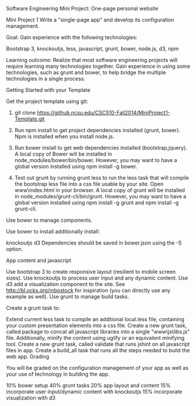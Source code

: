 Software Engineering Mini Project: One-page personal website

Mini Project 1
Write a "single-page app" and develop its configuration management.

Goal: Gain experience with the following technologies:

Bootstrap 3, knockoutjs, less, javascript, grunt, bower, node.js, d3, npm

Learning outcome: Realize that most software engineering projects will require learning many technologies together. Gain experience in using some technologies, such as grunt and bower, to help bridge the multiple technologies in a single process.

Getting Started with your Template

Get the project template using git:

1) git clone https://github.ncsu.edu/CSC510-Fall2014/MiniProject1-Template.git

2) Run npm install to get project dependencies installed (grunt, bower). Npm is installed when you install node.js.

3) Run bower install to get web dependencies installed (bootstrap,jquery). A local copy of Bower will be installed in node_modules/bower/bin/bower. However, you may want to have a global version installed using npm install -g bower.

4) Test out grunt by running grunt less to run the less task that will compile the bootstrap less file into a css file usable by your site. Open www\index.html in your browser. A local copy of grunt will be installed in node_modules/grunt-cli/bin/grunt. However, you may want to have a global version installed using npm install -g grunt and npm install -g grunt-cli.

Use bower to manage components.

Use bower to install additionally install:

knockoutjs
d3
Dependencies should be saved in bower.json using the -S option.

App content and javascript

Use bootstrap 3 to create responsive layout (resilient to mobile screen sizes).
Use knockoutjs to process user input and any dynamic content.
Use d3 add a visualization component to the site. See http://bl.ocks.org/mbostock for inspiration (you can directly use any example as well).
Use grunt to manage build tasks.

Create a grunt task to:

Extend current less task to compile an additional local.less file, containing your custom presentation elements into a css file.
Create a new grunt task, called package to concat all javascript libraries into a single "www\js\libs.js" file. Additionally, minify the content using uglify or an equivalent minifying tool.
Create a new grunt task, called validate that runs jshint on all javascript files in app.
Create a build_all task that runs all the steps needed to build the web app.
Grading

You will be graded on the configuration management of your app as well as your use of technology in building the app.

10% bower setup
40% grunt tasks
20% app layout and content
15% incorporate user input/dynamic content with knockoutjs
15% incorporate visualization with d3
